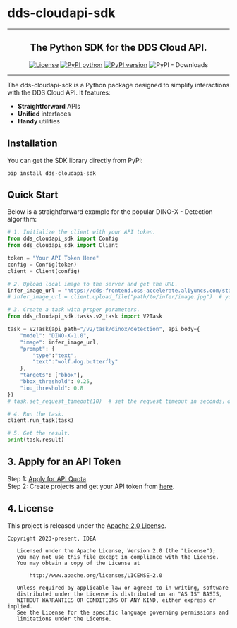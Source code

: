 # dds-cloudapi-sdk

---

<div align="center">
<p align="center">

<!-- prettier-ignore -->
**The Python SDK for the DDS Cloud API.**
---

<!-- prettier-ignore -->

[![License](https://img.shields.io/badge/License-Apache%202.0-blue.svg)](LICENSE)
[![PyPI python](https://img.shields.io/pypi/pyversions/dds-cloudapi-sdk)](https://pypi.org/project/dds-cloudapi-sdk)
[![PyPI version](https://img.shields.io/pypi/v/dds-cloudapi-sdk)](https://pypi.org/project/dds-cloudapi-sdk)
![PyPI - Downloads](https://img.shields.io/pypi/dm/dds-cloudapi-sdk)

</p>
</div>

---

The dds-cloudapi-sdk is a Python package designed to simplify interactions with the DDS Cloud API. It features:

- **Straightforward** APIs
- **Unified** interfaces
- **Handy** utilities

## Installation

You can get the SDK library directly from PyPi:

```shell
pip install dds-cloudapi-sdk
```

## Quick Start

Below is a straightforward example for the popular DINO-X - Detection algorithm:

```python
# 1. Initialize the client with your API token.
from dds_cloudapi_sdk import Config
from dds_cloudapi_sdk import Client

token = "Your API Token Here"
config = Config(token)
client = Client(config)

# 2. Upload local image to the server and get the URL.
infer_image_url = "https://dds-frontend.oss-accelerate.aliyuncs.com/static_files/playground/grounding_DINO-1.6/02.jpg"
# infer_image_url = client.upload_file("path/to/infer/image.jpg")  # you can also upload local file for processing

# 3. Create a task with proper parameters.
from dds_cloudapi_sdk.tasks.v2_task import V2Task

task = V2Task(api_path="/v2/task/dinox/detection", api_body={
    "model": "DINO-X-1.0",
    "image": infer_image_url,
    "prompt": {
        "type":"text",
        "text":"wolf.dog.butterfly"
    },
    "targets": ["bbox"],
    "bbox_threshold": 0.25,
    "iou_threshold": 0.8
})
# task.set_request_timeout(10)  # set the request timeout in seconds，default is 5 seconds

# 4. Run the task.
client.run_task(task)

# 5. Get the result.
print(task.result)

```

## 3. Apply for an API Token
Step 1: [Apply for API Quota](https://cloud.deepdataspace.com/apply-token?from=sdk).  
Step 2: Create projects and get your API token from [here](https://cloud.deepdataspace.com/dashboard/token-key).

## 4. License

This project is released under
the [Apache 2.0 License](https://github.com/deepdataspace/dds-cloudapi-sdk/blob/main/LICENSE).

```text
Copyright 2023-present, IDEA

   Licensed under the Apache License, Version 2.0 (the "License");
   you may not use this file except in compliance with the License.
   You may obtain a copy of the License at

       http://www.apache.org/licenses/LICENSE-2.0

   Unless required by applicable law or agreed to in writing, software
   distributed under the License is distributed on an "AS IS" BASIS,
   WITHOUT WARRANTIES OR CONDITIONS OF ANY KIND, either express or implied.
   See the License for the specific language governing permissions and
   limitations under the License.
```
